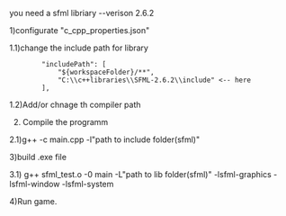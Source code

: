you need a sfml libriary --verison 2.6.2

1)configurate "c_cpp_properties.json" 

1.1)change the include path for library

            "includePath": [
                "${workspaceFolder}/**",
                "C:\\c++libraries\\SFML-2.6.2\\include" <-- here
            ],

1.2)Add/or chnage th compiler path

2) Compile the programm

2.1)g++ -c main.cpp -l"path to include folder(sfml)"

3)build .exe file

3.1) g++ sfml_test.o -0 main -L"path to lib folder(sfml)" -lsfml-graphics -lsfml-window -lsfml-system

4)Run game.
